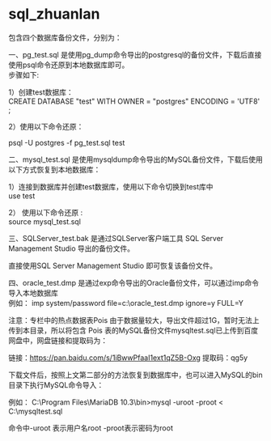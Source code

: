 # sql_zhuanlan
包含四个数据库备份文件，分别为：

一、pg_test.sql 是使用pg_dump命令导出的postgresql的备份文件，下载后直接使用psql命令还原到本地数据库即可。  
步骤如下:    

1）创建test数据库：   
CREATE DATABASE "test"
WITH
  OWNER = "postgres"
  ENCODING = 'UTF8'
;   

2）使用以下命令还原：

psql -U postgres -f  pg_test.sql test  

二、mysql_test.sql   是使用mysqldump命令导出的MySQL备份文件，下载后使用以下方式恢复到本地数据库：  

1）连接到数据库并创建test数据库，使用以下命令切换到test库中  
      use test   
      
2） 使用以下命令还原 :  
   source mysql_test.sql  

三、SQLServer_test.bak 是通过SQLServer客户端工具 SQL Server Management Studio 导出的备份文件。

直接使用SQL Server Management Studio 即可恢复该备份文件。


四、oracle_test.dmp 是通过exp命令导出的Oracle备份文件，可以通过imp命令导入本地数据库   
例如：
imp system/password file=c:\oracle_test.dmp ignore=y FULL=Y


注意：专栏中的热点数据表Pois 由于数据量较大，导出文件超过1G，暂时无法上传到本目录，所以将包含 Pois 表的MySQL备份文件mysqltest.sql已上传到百度网盘中，网盘链接和提取码为：

链接：https://pan.baidu.com/s/1iBwwPfaaI1ext1qZ5B-Oxg 
提取码：qg5y 

下载文件后，按照上文第二部分的方法恢复到数据库中，也可以进入MySQL的bin目录下执行MySQL命令导入：

例如：  C:\Program Files\MariaDB 10.3\bin>mysql -uroot -proot  < C:\mysqltest.sql

命令中-uroot 表示用户名root -proot表示密码为root

